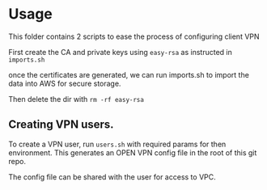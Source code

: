# Usage

This folder contains 2 scripts to ease the process of configuring client VPN 

First create the CA and private keys using `easy-rsa` as instructed in `imports.sh`

once the certificates are generated, we can run imports.sh to import the data into AWS for secure storage. 

Then delete the dir with `rm -rf easy-rsa`


## Creating VPN users. 

To create a VPN user, run `users.sh` with required params for then environment. This generates an OPEN VPN config file in the root of this git repo. 

The config file can be shared with the user for access to VPC.